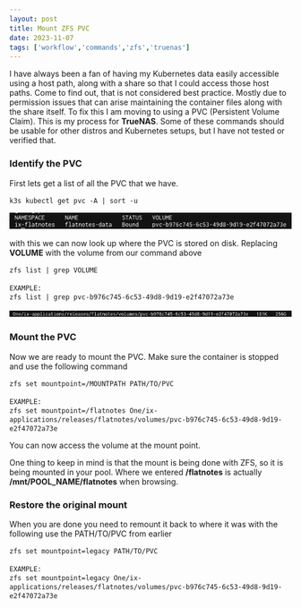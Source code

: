 ```yaml
---
layout: post
title: Mount ZFS PVC
date: 2023-11-07
tags: ['workflow','commands','zfs','truenas']
---
```


I have always been a fan of having my Kubernetes data easily accessible using a host path, along with a share so that I could access those host paths.  Come to find out, that is not considered best practice.  Mostly due to permission issues that can arise maintaining the container files along with the share itself.  To fix this I am moving to using a PVC (Persistent Volume Claim). This is my process for **TrueNAS**. Some of these commands should be usable for other distros and Kubernetes setups, but I have not tested or verified that.

### Identify the PVC
First lets get a list of all the PVC that we have.  
```
k3s kubectl get pvc -A | sort -u  
```
![output](/assets/images/pvc_01.png)

with this we can now look up where the PVC is stored on disk. Replacing **VOLUME** with the volume from our command above  


```
zfs list | grep VOLUME

EXAMPLE:
zfs list | grep pvc-b976c745-6c53-49d8-9d19-e2f47072a73e
```
![output](/assets/images/pvc_02.png)

### Mount the PVC
Now we are ready to mount the PVC.  Make sure the container is stopped and use the following command

```
zfs set mountpoint=/MOUNTPATH PATH/TO/PVC

EXAMPLE:
zfs set mountpoint=/flatnotes One/ix-applications/releases/flatnotes/volumes/pvc-b976c745-6c53-49d8-9d19-e2f47072a73e
```

You can now access the volume at the mount point.  

One thing to keep in mind is that the mount is being done with ZFS, so it is being mounted in your pool.  Where we entered **/flatnotes** is actually **/mnt/POOL_NAME/flatnotes** when browsing.  

### Restore the original mount  
When you are done you need to remount it back to where it was with the following use the PATH/TO/PVC from earlier

```
zfs set mountpoint=legacy PATH/TO/PVC

EXAMPLE:
zfs set mountpoint=legacy One/ix-applications/releases/flatnotes/volumes/pvc-b976c745-6c53-49d8-9d19-e2f47072a73e
```